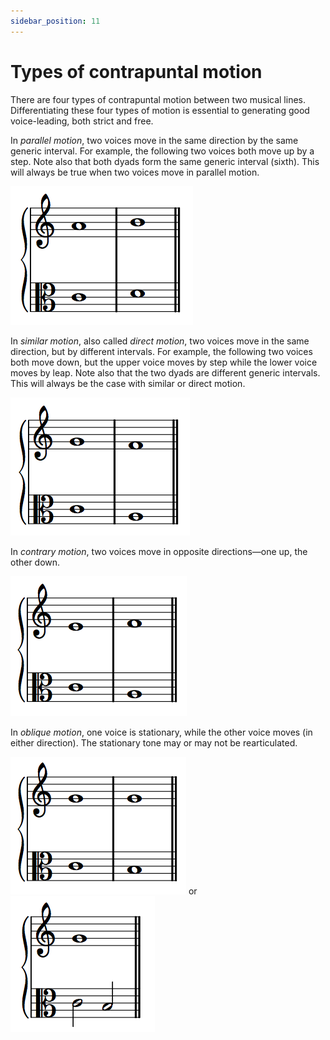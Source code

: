 ```yaml
---
sidebar_position: 11
---
```


# Types of contrapuntal motion

There are four types of contrapuntal motion between two musical lines. Differentiating these four types of motion is essential to generating good voice-leading, both strict and free.

In _parallel motion_, two voices move in the same direction by the same generic interval. For example, the following two voices both move up by a step. Note also that both dyads form the same generic interval (sixth). This will always be true when two voices move in parallel motion.

![Example of parallel motion: C–A to D–B.](/Graphics/intervals/parallel.png)

In _similar motion_, also called _direct motion_, two voices move in the same direction, but by different intervals. For example, the following two voices both move down, but the upper voice moves by step while the lower voice moves by leap. Note also that the two dyads are different generic intervals. This will always be the case with similar or direct motion.

![Example of similar motion: C–G to A–F.](/Graphics/intervals/similar.png)

In _contrary motion_, two voices move in opposite directions—one up, the other down.

![Example of contrary motion: C–E to A–F.](/Graphics/intervals/contrary.png)

In _oblique motion_, one voice is stationary, while the other voice moves (in either direction). The stationary tone may or may not be rearticulated.

<p float="left">
  <img src="/Graphics/intervals/oblique1.png" />
  <span>or</span>
  <img src="/Graphics/intervals/oblique2.png" /> 
</p>
